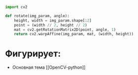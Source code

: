 ```python
import cv2

def rotate(img_param, angle):
	height, width = img_param.shape[:2]
	point = (width // 2, height // 2)
	mat = cv2.getRotationMatrix2D(point, angle, 1)
	return cv2.warpAffine(img_param, mat, (width, height))
```

# Фигурирует:
*  Основная тема [[OpenCV-python]]